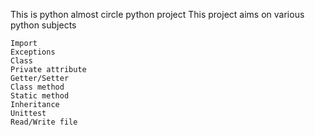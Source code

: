 This is python almost circle python project
This project aims on various python subjects

    Import
    Exceptions
    Class
    Private attribute
    Getter/Setter
    Class method
    Static method
    Inheritance
    Unittest
    Read/Write file
